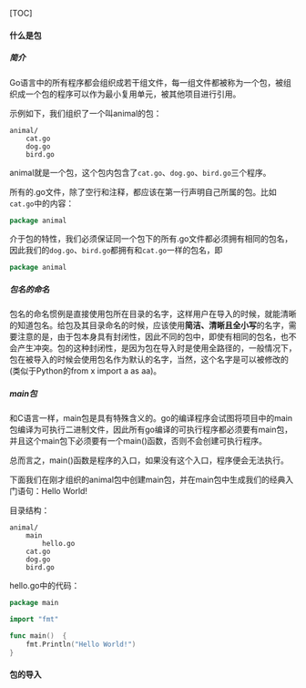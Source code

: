 [TOC]

#### 什么是包

##### 简介
Go语言中的所有程序都会组织成若干组文件，每一组文件都被称为一个包，被组织成一个包的程序可以作为最小复用单元，被其他项目进行引用。

示例如下，我们组织了一个叫animal的包：

```Shell
animal/
	cat.go
	dog.go
	bird.go
```

animal就是一个包，这个包内包含了```cat.go```、```dog.go```、```bird.go```三个程序。

所有的.go文件，除了空行和注释，都应该在第一行声明自己所属的包。比如```cat.go```中的内容：

```Go
package animal
```

介于包的特性，我们必须保证同一个包下的所有.go文件都必须拥有相同的包名，因此我们的```dog.go```、```bird.go```都拥有和```cat.go```一样的包名，即

```Go
package animal
```

##### 包名的命名
包名的命名惯例是直接使用包所在目录的名字，这样用户在导入的时候，就能清晰的知道包名。给包及其目录命名的时候，应该使用**简洁、清晰且全小写**的名字，需要注意的是，由于包本身具有封闭性，因此不同的包中，即使有相同的包名，也不会产生冲突。包的这种封闭性，是因为包在导入时是使用全路径的，一般情况下，包在被导入的时候会使用包名作为默认的名字，当然，这个名字是可以被修改的(类似于Python的from x import a as aa)。

##### main包
和C语言一样，main包是具有特殊含义的。go的编译程序会试图将项目中的main包编译为可执行二进制文件，因此所有go编译的可执行程序都必须要有main包，并且这个main包下必须要有一个main()函数，否则不会创建可执行程序。

总而言之，main()函数是程序的入口，如果没有这个入口，程序便会无法执行。

下面我们在刚才组织的animal包中创建main包，并在main包中生成我们的经典入门语句：Hello World!

目录结构：

```Shell
animal/
	main
		hello.go
	cat.go
	dog.go
	bird.go
```

hello.go中的代码：

```Go
package main

import "fmt"

func main()  {
	fmt.Println("Hello World!")
}
```

#### 包的导入